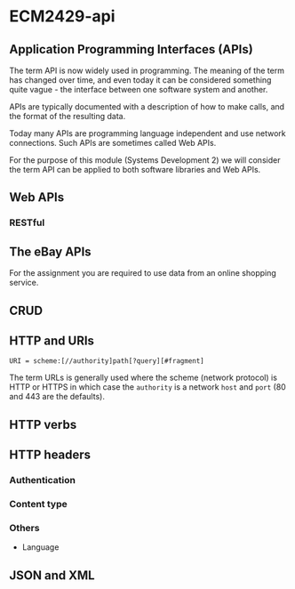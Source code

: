 # ECM2429-api

## Application Programming Interfaces (APIs)

The term API is now widely used in programming. The meaning of the term has changed over time, and even 
today it can be considered something quite vague - the interface between one software system and another.

APIs are typically documented with a description of how to make calls, and the format of the resulting data.

Today many APIs are programming language independent and use network connections. Such APIs are sometimes called Web APIs.

For the purpose of this module (Systems Development 2) we will consider the term API can be applied to both software libraries and Web APIs.

## Web APIs

### RESTful


## The eBay APIs

For the assignment you are required to use data from an online shopping service.


## CRUD

## HTTP and URIs

```
URI = scheme:[//authority]path[?query][#fragment]
```

The term URLs is generally used where the scheme (network protocol) is HTTP or HTTPS in which case the ```authority``` is a network ```host``` and ```port``` (80 and 443 are the defaults).

## HTTP verbs

## HTTP headers

### Authentication

### Content type

### Others

* Language

## JSON and XML


